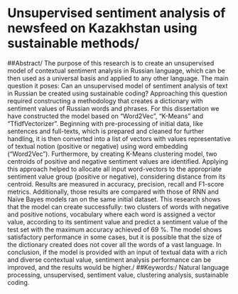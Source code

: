 # Unsupervised sentiment analysis of newsfeed on Kazakhstan using sustainable methods/
##Abstract/
The purpose of this research is to create an unsupervised model of contextual sentiment analysis in Russian language, which can be then used as a universal basis and applied to any other language. The main question it poses: Can an unsupervised model of sentiment analysis of text in Russian be created using sustainable coding?
Approaching this question required constructing a methodology that creates a dictionary with sentiment values of Russian words and phrases. For this dissertation we have constructed the model based on “Word2Vec”, “K-Means” and “TfidfVectorizer”. Beginning with pre-processing of initial data, like sentences and full-texts, which is prepared and cleaned for further handling, it is then converted into a list of vectors with values representative of textual notion (positive or negative) using word embedding (“Word2Vec”). Furthermore, by creating K-Means clustering model, two centroids of positive and negative sentiment values are identified. Applying this approach helped to allocate all input word-vectors to the appropriate sentiment value group (positive or negative), considering distance from its centroid. Results are measured in accuracy, precision, recall and F1-score metrics. Additionally, those results are compared with those of RNN and Naïve Bayes models ran on the same initial dataset. 
This research shows that the model can create successfully: two clusters of words with negative and positive notions, vocabulary where each word is assigned a vector value, according to its sentiment value and predict a sentiment value of the test set with the maximum accuracy achieved of 69 %. The model shows satisfactory performance in some cases, but it is possible that the size of the dictionary created does not cover all the words of a vast language. In conclusion, if the model is provided with an input of textual data with a rich and diverse contextual value, sentiment analysis performance can be improved, and the results would be higher./
##Keywords:/
Natural language processing, unsupervised, sentiment value, clustering analysis, sustainable coding.
